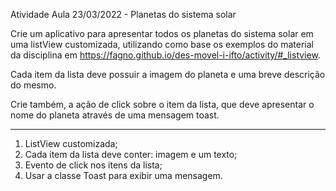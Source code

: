
Atividade Aula 23/03/2022 - Planetas do sistema solar

Crie um aplicativo para apresentar todos os planetas do sistema solar em uma listView customizada,
utilizando como base os exemplos do material da disciplina em
https://fagno.github.io/des-movel-i-ifto/activity/#_listview.

Cada item da lista deve possuir a imagem do planeta e uma breve descrição do mesmo.

Crie também, a ação de click sobre o item da lista, que deve apresentar o nome do planeta através
de uma mensagem toast.

_________________________________________________________________________
1. ListView customizada;
2. Cada item da lista deve conter: imagem e um texto;
3. Evento de click nos itens da lista;
4. Usar a classe Toast para exibir uma mensagem.